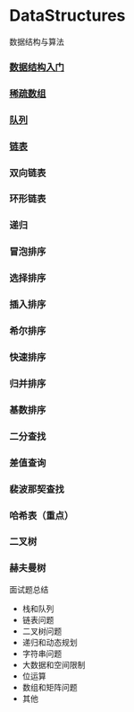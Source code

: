# DataStructures
数据结构与算法

### [数据结构入门](https://github.com/sanzhixiong1986/DataStructures/blob/main/README1.md)

### [稀疏数组](https://github.com/sanzhixiong1986/DataStructures/blob/main/README2.md)

### [队列](https://github.com/sanzhixiong1986/DataStructures/blob/main/README3.md)

### [链表](https://github.com/sanzhixiong1986/DataStructures/blob/main/README4.md)

### 双向链表

### 环形链表

### 递归

### 冒泡排序

### 选择排序

### 插入排序

### 希尔排序

### 快速排序

### 归并排序

### 基数排序

### 二分查找

### 差值查询

### 裴波那契查找

### 哈希表（重点）

### 二叉树

### 赫夫曼树

面试题总结

- 栈和队列
- 链表问题
- 二叉树问题
- 递归和动态规划
- 字符串问题
- 大数据和空间限制
- 位运算
- 数组和矩阵问题
- 其他
